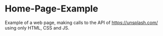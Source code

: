# Home-Page-Example
Example of a web page, making calls to the API of https://unsplash.com/ using only HTML, CSS and JS.